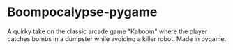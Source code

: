 # Boompocalypse-pygame
A quirky take on the classic arcade game "Kaboom" where the player catches bombs in a dumpster while avoiding a killer robot. Made in pygame.
